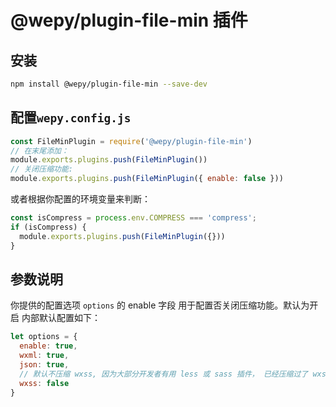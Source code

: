# @wepy/plugin-file-min 插件

## 安装

```bash
npm install @wepy/plugin-file-min --save-dev
```
## 配置`wepy.config.js`
```javascript
const FileMinPlugin = require('@wepy/plugin-file-min')
// 在末尾添加：
module.exports.plugins.push(FileMinPlugin())
// 关闭压缩功能:
module.exports.plugins.push(FileMinPlugin({ enable: false }))
```
或者根据你配置的环境变量来判断：
```javascript
const isCompress = process.env.COMPRESS === 'compress';
if (isCompress) {
  module.exports.plugins.push(FileMinPlugin({}))
}
```
## 参数说明
你提供的配置选项 ```options``` 的 enable 字段 用于配置否关闭压缩功能。默认为开启
内部默认配置如下：
```javascript
let options = {
  enable: true,
  wxml: true, 
  json: true,
  // 默认不压缩 wxss, 因为大部分开发者有用 less 或 sass 插件， 已经压缩过了 wxss。
  wxss: false
}
```
